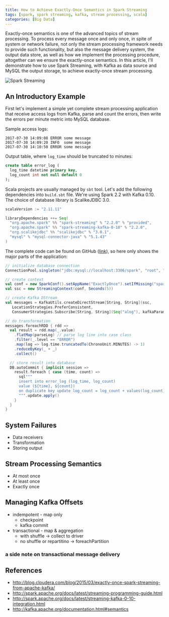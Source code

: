 ```yaml
---
title: How to Achieve Exactly-Once Semantics in Spark Streaming
tags: [spark, spark streaming, kafka, stream processing, scala]
categories: [Big Data]
---
```


Exactly-once semantics is one of the advanced topics of stream processing. To process every message once and only once, in spite of system or network failure, not only the stream processing framework needs to provide such functionality, but also the message delivery system, the output data store, as well as how we implement the processing procedure, altogether can we ensure the exactly-once semantics. In this article, I'll demonstrate how to use Spark Streaming, with Kafka as data source and MySQL the output storage, to achieve exactly-once stream processing.

![Spark Streaming](http://spark.apache.org/docs/latest/img/streaming-arch.png)

## An Introductory Example

First let's implement a simple yet complete stream processing application that receive access logs from Kafka, parse and count the errors, then write the errors per minute metric into MySQL database.

Sample access logs:

```text
2017-07-30 14:09:08 ERROR some message
2017-07-30 14:09:20 INFO  some message
2017-07-30 14:10:50 ERROR some message
```

Output table, where `log_time` should be truncated to minutes:

```sql
create table error_log (
  log_time datetime primary key,
  log_count int not null default 0
);
```

<!-- more -->

Scala projects are usually managed by `sbt` tool. Let's add the following dependencies into `build.sbt` file. We're using Spark 2.2 with Kafka 0.10. The choice of database library is ScalikeJDBC 3.0.

```scala
scalaVersion := "2.11.11"

libraryDependencies ++= Seq(
  "org.apache.spark" %% "spark-streaming" % "2.2.0" % "provided",
  "org.apache.spark" %% "spark-streaming-kafka-0-10" % "2.2.0",
  "org.scalikejdbc" %% "scalikejdbc" % "3.0.1",
  "mysql" % "mysql-connector-java" % "5.1.43"
)
```

The complete code can be found on GitHub ([link][1]), so here only shows the major parts of the application:

```scala
// initialize database connection
ConnectionPool.singleton("jdbc:mysql://localhost:3306/spark", "root", "")

// create context
val conf = new SparkConf().setAppName("ExactlyOnce").setIfMissing("spark.master", "local[2]")
val ssc = new StreamingContext(conf, Seconds(5))

// create Kafka DStream
val messages = KafkaUtils.createDirectStream[String, String](ssc,
   LocationStrategies.PreferConsistent,
   ConsumerStrategies.Subscribe[String, String](Seq("alog"), kafkaParams))

// do transformation
messages.foreachRDD { rdd =>
  val result = rdd.map(_.value)
    .flatMap(parseLog) // parse log line into case class
    .filter(_.level == "ERROR")
    .map(log => log.time.truncatedTo(ChronoUnit.MINUTES) -> 1)
    .reduceByKey(_ + _)
    .collect()

  // store result into database
  DB.autoCommit { implicit session =>
    result.foreach { case (time, count) =>
      sql"""
      insert into error_log (log_time, log_count)
      value (${time}, ${count})
      on duplicate key update log_count = log_count + values(log_count)
      """.update.apply()
    }
  }
}
```

## System Failures

* Data receivers
* Transformation
* Storing output

## Stream Processing Semantics

* At most once
* At least once
* Exactly once

## Managing Kafka Offsets

* indempotent - map only
  * checkpoint
  * kafka commit
* transactional - map & aggregation
  * with shuffle -> collect to driver
  * no shuffle or repartitino -> foreachPartition

### a side note on transactional message delivery

## References

* http://blog.cloudera.com/blog/2015/03/exactly-once-spark-streaming-from-apache-kafka/
* http://spark.apache.org/docs/latest/streaming-programming-guide.html
* http://spark.apache.org/docs/latest/streaming-kafka-0-10-integration.html
* http://kafka.apache.org/documentation.html#semantics

[1]: https://github.com/jizhang/spark-sandbox/blob/master/src/main/scala/ExactlyOnce.scala
